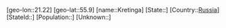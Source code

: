 ﻿---
location: [55.9,21.22]
type: City
tags:
- geo/City


SpocWebEntityId: 31637
isDeleted: false
confidential: public

---
[geo-lon::21.22]
[geo-lat::55.9]
[name::Kretinga]
[State::]
[Country::[Russia](geo/Continent/Europe/Russia.md)]
[StateId::]
[Population::]
[Unknown::]

